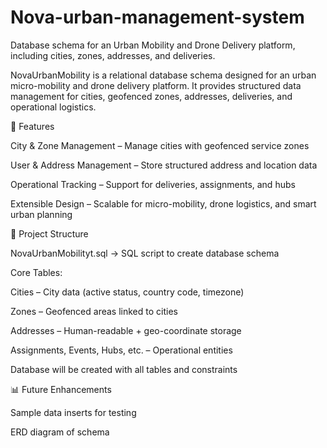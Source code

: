 # Nova-urban-management-system
Database schema for an Urban Mobility and Drone Delivery platform, including cities, zones, addresses, and deliveries.

NovaUrbanMobility is a relational database schema designed for an urban micro-mobility and drone delivery platform.
It provides structured data management for cities, geofenced zones, addresses, deliveries, and operational logistics.

🚀 Features

City & Zone Management – Manage cities with geofenced service zones

User & Address Management – Store structured address and location data

Operational Tracking – Support for deliveries, assignments, and hubs

Extensible Design – Scalable for micro-mobility, drone logistics, and smart urban planning

📂 Project Structure

NovaUrbanMobilityt.sql → SQL script to create database schema

Core Tables:

Cities – City data (active status, country code, timezone)

Zones – Geofenced areas linked to cities

Addresses – Human-readable + geo-coordinate storage

Assignments, Events, Hubs, etc. – Operational entities


Database will be created with all tables and constraints

📊 Future Enhancements

Sample data inserts for testing


ERD diagram of schema

